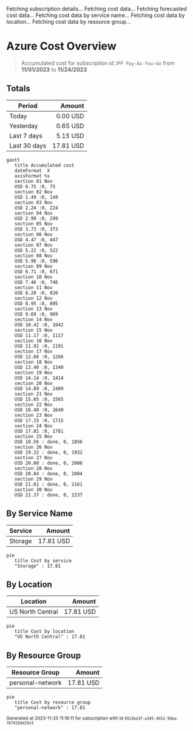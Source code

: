 Fetching subscription details...
Fetching cost data...
Fetching forecasted cost data...
Fetching cost data by service name...
Fetching cost data by location...
Fetching cost data by resource group...
# Azure Cost Overview

> Accumulated cost for subscription id `JPF Pay-As-You-Go` from **11/01/2023** to **11/24/2023**

## Totals

|Period|Amount|
|---|---:|
|Today|0.00 USD|
|Yesterday|0.65 USD|
|Last 7 days|5.15 USD|
|Last 30 days|17.81 USD|

```mermaid
gantt
   title Accumulated cost
   dateFormat  X
   axisFormat %s
   section 01 Nov
   USD 0.75 :0, 75
   section 02 Nov
   USD 1.49 :0, 149
   section 03 Nov
   USD 2.24 :0, 224
   section 04 Nov
   USD 2.99 :0, 299
   section 05 Nov
   USD 3.73 :0, 373
   section 06 Nov
   USD 4.47 :0, 447
   section 07 Nov
   USD 5.22 :0, 522
   section 08 Nov
   USD 5.96 :0, 596
   section 09 Nov
   USD 6.71 :0, 671
   section 10 Nov
   USD 7.46 :0, 746
   section 11 Nov
   USD 8.20 :0, 820
   section 12 Nov
   USD 8.95 :0, 895
   section 13 Nov
   USD 9.69 :0, 969
   section 14 Nov
   USD 10.42 :0, 1042
   section 15 Nov
   USD 11.17 :0, 1117
   section 16 Nov
   USD 11.91 :0, 1191
   section 17 Nov
   USD 12.66 :0, 1266
   section 18 Nov
   USD 13.40 :0, 1340
   section 19 Nov
   USD 14.14 :0, 1414
   section 20 Nov
   USD 14.89 :0, 1489
   section 21 Nov
   USD 15.65 :0, 1565
   section 22 Nov
   USD 16.40 :0, 1640
   section 23 Nov
   USD 17.15 :0, 1715
   section 24 Nov
   USD 17.81 :0, 1781
   section 25 Nov
   USD 18.56 : done, 0, 1856
   section 26 Nov
   USD 19.32 : done, 0, 1932
   section 27 Nov
   USD 20.08 : done, 0, 2008
   section 28 Nov
   USD 20.84 : done, 0, 2084
   section 29 Nov
   USD 21.61 : done, 0, 2161
   section 30 Nov
   USD 22.37 : done, 0, 2237
```

## By Service Name

|Service|Amount|
|---|---:|
|Storage|17.81 USD|

```mermaid
pie
   title Cost by service
   "Storage" : 17.81
```

## By Location

|Location|Amount|
|---|---:|
|US North Central|17.81 USD|

```mermaid
pie
   title Cost by location
   "US North Central" : 17.81
```

## By Resource Group

|Resource Group|Amount|
|---|---:|
|personal-network|17.81 USD|

```mermaid
pie
   title Cost by resource group
   "personal-network" : 17.81
```

<sup>Generated at 2023-11-25 11:16:11 for subscription with id `4913be3f-a345-4652-9bba-767418dd25e3`</sup>
